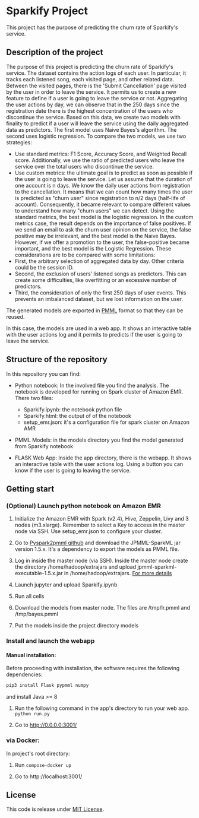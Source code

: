 # Sparkify Project
This project has the purpose of predicting the churn rate of Sparkify's service.

## Description of the project
The purpose of this project is predicting the churn rate of Sparkify's service. The dataset contains the action logs of each user.
In particular, it tracks each listened song, each visited page, and other related data.
Between the visited pages, there is the 'Submit Cancellation' page visited by the user in order to leave the service.
It permits us to create a new feature to define if a user is going to leave the service or not.
Aggregating the user actions by day, we can observe that in the 250 days since the registration date there is the highest concentration of the users who discontinue the service.
Based on this data, we create two models with finality to predict if a user will leave the service using the daily aggregated data as predictors.
The first model uses Naive Bayes's algorithm. The second uses logistic regression.
To compare the two models, we use two strategies:
* Use standard metrics: F1 Score, Accuracy Score, and Weighted Recall score. Additionally, we use the ratio of predicted users who leave the service over the total users who discontinue the service.
* Use custom metrics: the ultimate goal is to predict as soon as possible if the user is going to leave the service. Let us assume that the duration of one account is n days. We know the daily user actions from registration to the cancellation. It means that we can count how many times the user is predicted as "churn user" since registration to n/2 days (half-life of account). Consequently, it became relevant to compare different values to understand how many "churn users" we can detect.
Using the standard metrics, the best model is the logistic regression. In the custom metrics case, the result depends on the importance of false positives.
If we send an email to ask the churn user opinion on the service, the false positive may be irrelevant, and the best model is the Naive Bayes.
However, if we offer a promotion to the user, the false-positive became important, and the best model is the Logistic Regression.
These considerations are to be compared with some limitations:
* First, the arbitrary selection of aggregated data by day. Other criteria could be the session ID.
* Second, the exclusion of users’ listened songs as predictors. This can create some difficulties, like overfitting or an excessive number of predictors.
* Third, the consideration of only the first 250 days of user events. This prevents an imbalanced dataset, but we lost information on the user.

The generated models are exported in [PMML](https://en.wikipedia.org/wiki/Predictive_Model_Markup_Language) format so that they can be reused.

In this case, the models are used in a web app. It shows an interactive table with the user actions log and it permits to predicts if the user is going to leave the service.

## Structure of the repository
In this repository you can find:

* Python notebook: In the involved file you find the analysis. The notebook is developed for running on Spark cluster of Amazon EMR. There two files:
    * Sparkify.ipynb: the notebook python file
    * Sparkify.html: the output of of the notebook
    * setup_emr.json: it's a configuration file for spark cluster on Amazon AMR
     
* PMML Models: in the models directory you find the model generated from Sparkify notebook
 
* FLASK Web App: Inside the app directory, there is the webapp. It shows an interactive table with the user actions log. Using a button you can know if the user is going to leaving the service.

## Getting start

### (Optional) Launch python notebook on Amazon EMR
1. Initialize the Amazon EMR with Spark (v2.4), Hive, Zeppelin, Livy and 3 nodes (m3.xlarge).
   Remember to select a Key to access in the master node via SSH. Use setup_emr.json to configure your cluster.

2. Go to [Pyspark2pmml github](https://github.com/jpmml/pyspark2pmml#configuration-and-usage) and download the JPMML-SparkML jar version 1.5.x. It's a dependency to export the models as PMML file.

3. Log in inside the master node (via SSH). Inside the master node create the directory /home/hadoop/extrajars and upload jpmml-sparkml-executable-1.5.x.jar in /home/hadoop/extrajars. [For more details](https://aws.amazon.com/it/premiumsupport/knowledge-center/emr-spark-classnotfoundexception/)

4. Launch jupyter and upload Sparkify.ipynb

5. Run all cells

6. Download the models from master node. The files are /tmp/lr.pmml and /tmp/bayes.pmml

7. Put the models inside the project directory models

### Install and launch the webapp

#### Manual installation:
Before proceeding with installation, the software requires the following dependencies:
```bash
pip3 install Flask pypmml numpy
```

and install Java >= 8

1. Run the following command in the app's directory to run your web app.
    `python run.py`

2. Go to http://0.0.0.0:3001/

### via Docker:
In project's root directory:

1. Run `compose-docker up`

2. Go to http://localhost:3001/


## License
This code is release under [MIT License](LICENSE).
